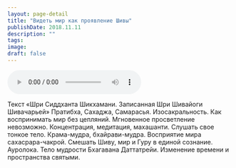 ```yaml
---
layout: page-detail
title: "Видеть мир как проявление Шивы"
publishDate: 2018.11.11
description: ""
tags:
image:
draft: false
---
```


<audio title="2018.11.11 - Видеть мир как проявление Шивы.mp3" src="https://filer-api.advayta.org/v1.0/public/files/75625" controls=""></audio>

 Текст «Шри Сиддханта Шикхамани. Записанная Шри Шивайоги Шивачарьей» Пратибха, Сахаджа, Самарасья. Изосакральность. Как воспринимать мир без цепляний. Мгновенное просветление невозможно. Концентрация, медитация, махашанти. Слушать свое тонкое тело. Крама-мудра, бхайрави-мудра. Восприятие мира сахасрара-чакрой. Смешать Шиву, мир и Гуру в единой сознание. Ауролока. Тело мудрости Бхагавана Даттатрейи. Изменение времени и пространства святыми. 

  
